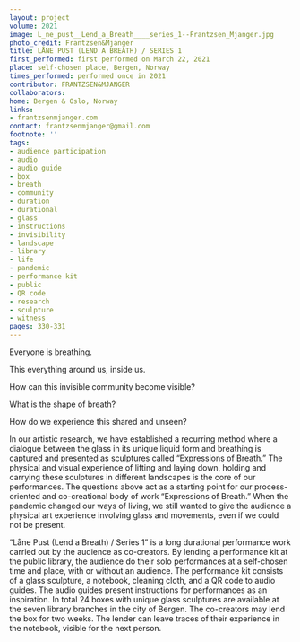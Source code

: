 ```yaml
---
layout: project
volume: 2021
image: L_ne_pust__Lend_a_Breath____series_1--Frantzsen_Mjanger.jpg
photo_credit: Frantzsen&Mjanger
title: LÅNE PUST (LEND A BREATH) / SERIES 1
first_performed: first performed on March 22, 2021
place: self-chosen place, Bergen, Norway
times_performed: performed once in 2021
contributor: FRANTZSEN&MJANGER
collaborators:
home: Bergen & Oslo, Norway
links:
- frantzsenmjanger.com
contact: frantzsenmjanger@gmail.com
footnote: ''
tags:
- audience participation
- audio
- audio guide
- box
- breath
- community
- duration
- durational
- glass
- instructions
- invisibility
- landscape
- library
- life
- pandemic
- performance kit
- public
- QR code
- research
- sculpture
- witness
pages: 330-331
---
```


Everyone is breathing.

This everything around us, inside us.

How can this invisible community become visible? 

What is the shape of breath?

How do we experience this shared and unseen? 

In our artistic research, we have established a recurring method where a dialogue between the glass in its unique liquid form and breathing is captured and presented as sculptures called “Expressions of Breath.” The physical and visual experience of lifting and laying down, holding and carrying these sculptures in different landscapes is the core of our performances. The questions above act as a starting point for our process-oriented and co-creational body of work “Expressions of Breath.” When the pandemic changed our ways of living, we still wanted to give the audience a physical art experience involving glass and movements, even if we could not be present. 

“Låne Pust (Lend a Breath) / Series 1” is a long durational performance work carried out by the audience as co-creators. By lending a performance kit at the public library, the audience do their solo performances at a self-chosen time and place, with or without an audience. The performance kit consists of a glass sculpture, a notebook, cleaning cloth, and a QR code to audio guides. The audio guides present instructions for performances as an inspiration. In total 24 boxes with unique glass sculptures are available at the seven library branches in the city of Bergen. The co-creators may lend the box for two weeks. The lender can leave traces of their experience in the notebook, visible for the next person.